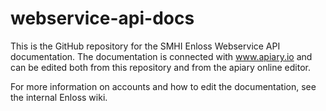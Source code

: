 # webservice-api-docs

This is the GitHub repository for the SMHI Enloss Webservice API documentation. The documentation is connected with www.apiary.io and can be edited both from this repository and from the apiary online editor.

For more information on accounts and how to edit the documentation, see the internal Enloss wiki.